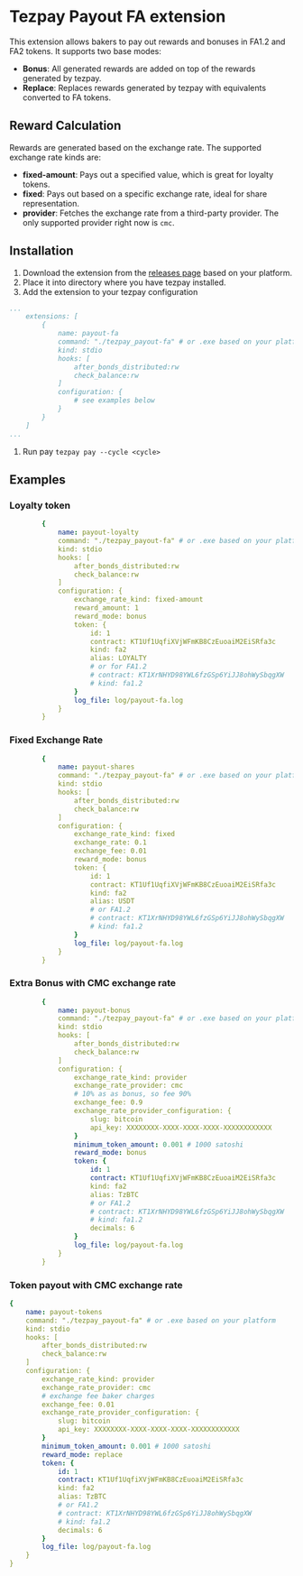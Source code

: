 # Tezpay Payout FA extension

This extension allows bakers to pay out rewards and bonuses in FA1.2 and FA2 tokens. It supports two base modes:

- **Bonus**: All generated rewards are added on top of the rewards generated by tezpay.
- **Replace**: Replaces rewards generated by tezpay with equivalents converted to FA tokens.

## Reward Calculation

Rewards are generated based on the exchange rate. The supported exchange rate kinds are:

- **fixed-amount**: Pays out a specified value, which is great for loyalty tokens.
- **fixed**: Pays out based on a specific exchange rate, ideal for share representation.
- **provider**: Fetches the exchange rate from a third-party provider. The only supported provider right now is `cmc`.

## Installation

1. Download the extension from the [releases page](https://github.com/tez-capital/tezpay/releases) based on your platform.
2. Place it into directory where you have tezpay installed.
3. Add the extension to your tezpay configuration
```yaml
...
	extensions: [
		{
			name: payout-fa
			command: "./tezpay_payout-fa" # or .exe based on your platform
			kind: stdio
			hooks: [
				after_bonds_distributed:rw
				check_balance:rw
			]
			configuration: {
				# see examples below
			}
		}
	]
...
```
1. Run pay `tezpay pay --cycle <cycle>`

## Examples

### Loyalty token
```yaml
		{
			name: payout-loyalty
			command: "./tezpay_payout-fa" # or .exe based on your platform
			kind: stdio
			hooks: [
				after_bonds_distributed:rw
				check_balance:rw
			]
			configuration: {
				exchange_rate_kind: fixed-amount
				reward_amount: 1
				reward_mode: bonus
				token: {
					id: 1
					contract: KT1Uf1UqfiXVjWFmKB8CzEuoaiM2EiSRfa3c
					kind: fa2
					alias: LOYALTY
					# or for FA1.2
					# contract: KT1XrNHYD98YWL6fzGSp6YiJJ8ohWySbqgXW
					# kind: fa1.2
				}
				log_file: log/payout-fa.log
			}
		}
```

### Fixed Exchange Rate
```yaml
		{
			name: payout-shares
			command: "./tezpay_payout-fa" # or .exe based on your platform
			kind: stdio
			hooks: [
				after_bonds_distributed:rw
				check_balance:rw
			]
			configuration: {
				exchange_rate_kind: fixed
				exchange_rate: 0.1
				exchange_fee: 0.01
				reward_mode: bonus
				token: {
					id: 1
					contract: KT1Uf1UqfiXVjWFmKB8CzEuoaiM2EiSRfa3c
					kind: fa2
					alias: USDT
					# or FA1.2
					# contract: KT1XrNHYD98YWL6fzGSp6YiJJ8ohWySbqgXW
					# kind: fa1.2
				}
				log_file: log/payout-fa.log
			}
		}
```

### Extra Bonus with CMC exchange rate
```yaml
		{
			name: payout-bonus
			command: "./tezpay_payout-fa" # or .exe based on your platform
			kind: stdio
			hooks: [
				after_bonds_distributed:rw
				check_balance:rw
			]
			configuration: {
				exchange_rate_kind: provider
				exchange_rate_provider: cmc
				# 10% as as bonus, so fee 90%
				exchange_fee: 0.9 
				exchange_rate_provider_configuration: {
					slug: bitcoin
					api_key: XXXXXXXX-XXXX-XXXX-XXXX-XXXXXXXXXXXX
				}
				minimum_token_amount: 0.001 # 1000 satoshi
				reward_mode: bonus
				token: {
					id: 1
					contract: KT1Uf1UqfiXVjWFmKB8CzEuoaiM2EiSRfa3c
					kind: fa2
					alias: TzBTC
					# or FA1.2
					# contract: KT1XrNHYD98YWL6fzGSp6YiJJ8ohWySbqgXW
					# kind: fa1.2
					decimals: 6
				}
				log_file: log/payout-fa.log
			}
		}
```

### Token payout with CMC exchange rate
```yaml
{
    name: payout-tokens
    command: "./tezpay_payout-fa" # or .exe based on your platform
    kind: stdio
    hooks: [
        after_bonds_distributed:rw
        check_balance:rw
    ]
    configuration: {
        exchange_rate_kind: provider
        exchange_rate_provider: cmc
		# exchange fee baker charges
        exchange_fee: 0.01 
        exchange_rate_provider_configuration: {
            slug: bitcoin
            api_key: XXXXXXXX-XXXX-XXXX-XXXX-XXXXXXXXXXXX
        }
        minimum_token_amount: 0.001 # 1000 satoshi
        reward_mode: replace
        token: {
            id: 1
            contract: KT1Uf1UqfiXVjWFmKB8CzEuoaiM2EiSRfa3c
            kind: fa2
            alias: TzBTC
			# or FA1.2
            # contract: KT1XrNHYD98YWL6fzGSp6YiJJ8ohWySbqgXW
            # kind: fa1.2
            decimals: 6
        }
        log_file: log/payout-fa.log
    }
}
```